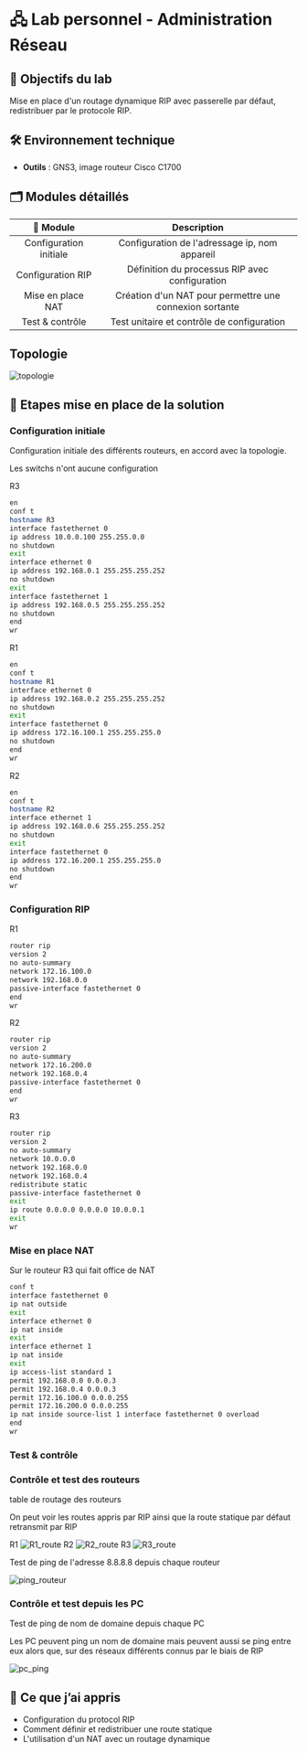 # 🖧 Lab personnel - Administration Réseau

## 📌 Objectifs du lab

Mise en place d'un routage dynamique RIP avec passerelle par défaut, redistribuer par le protocole RIP.

## 🛠️ Environnement technique

- **Outils** : GNS3, image routeur Cisco C1700

## 🗂️ Modules détaillés

|📁 Module|Description|
|:-:|:-:|
|Configuration initiale|Configuration de l'adressage ip, nom appareil|
|Configuration RIP|Définition du processus RIP avec configuration|
|Mise en place NAT|Création d'un NAT pour permettre une connexion sortante|
|Test & contrôle|Test unitaire et contrôle de configuration|

## Topologie

![topologie](./image/topologie.JPG)

## 📸 Etapes mise en place de la solution

### Configuration initiale

Configuration initiale des différents routeurs, en accord avec la topologie.

Les switchs n'ont aucune configuration

R3

```bash
en
conf t
hostname R3
interface fastethernet 0
ip address 10.0.0.100 255.255.0.0
no shutdown
exit
interface ethernet 0
ip address 192.168.0.1 255.255.255.252
no shutdown
exit
interface fastethernet 1
ip address 192.168.0.5 255.255.255.252
no shutdown
end
wr
```

R1

```bash
en
conf t
hostname R1
interface ethernet 0
ip address 192.168.0.2 255.255.255.252
no shutdown
exit
interface fastethernet 0
ip address 172.16.100.1 255.255.255.0
no shutdown
end
wr
```

R2

```bash
en
conf t
hostname R2
interface ethernet 1
ip address 192.168.0.6 255.255.255.252
no shutdown
exit
interface fastethernet 0
ip address 172.16.200.1 255.255.255.0
no shutdown
end
wr
```

### Configuration RIP

R1

```bash
router rip
version 2
no auto-summary
network 172.16.100.0
network 192.168.0.0
passive-interface fastethernet 0
end
wr
```

R2

```bash
router rip
version 2
no auto-summary
network 172.16.200.0
network 192.168.0.4
passive-interface fastethernet 0
end
wr
```

R3

```bash
router rip
version 2
no auto-summary
network 10.0.0.0
network 192.168.0.0
network 192.168.0.4
redistribute static
passive-interface fastethernet 0
exit
ip route 0.0.0.0 0.0.0.0 10.0.0.1
exit
wr
```

### Mise en place NAT

Sur le routeur R3 qui fait office de NAT

```bash
conf t
interface fastethernet 0
ip nat outside
exit
interface ethernet 0
ip nat inside
exit
interface ethernet 1
ip nat inside
exit
ip access-list standard 1
permit 192.168.0.0 0.0.0.3
permit 192.168.0.4 0.0.0.3
permit 172.16.100.0 0.0.0.255
permit 172.16.200.0 0.0.0.255
ip nat inside source-list 1 interface fastethernet 0 overload
end
wr
```

### Test & contrôle

### Contrôle et test des routeurs

table de routage des routeurs

On peut voir les routes appris par RIP ainsi que la route statique par défaut retransmit par RIP

R1
![R1_route](./image/route_r1.JPG)
R2
![R2_route](./image/route_r2.JPG)
R3
![R3_route](./image/route_r3.JPG)

Test de ping de l'adresse 8.8.8.8 depuis chaque routeur

![ping_routeur](./image/routeurs_ping.JPG)

### Contrôle et test depuis les PC

Test de ping de nom de domaine depuis chaque PC

Les PC peuvent ping un nom de domaine mais peuvent aussi se ping entre eux alors que, sur des réseaux différents connus par le biais de RIP

![pc_ping](./image/pc_ping.JPG)

## 🧠 Ce que j’ai appris

- Configuration du protocol RIP
- Comment définir et redistribuer une route statique
- L'utilisation d'un NAT avec un routage dynamique
